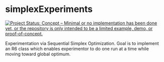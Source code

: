 # simplexExperiments
[![Project Status: Concept – Minimal or no implementation has been done yet, or the repository is only intended to be a limited example, demo, or proof-of-concept.](https://www.repostatus.org/badges/latest/concept.svg)](https://www.repostatus.org/#concept)

Experimentation via Sequential Simplex Optimization. Goal is to implement an R6 class which enables experimentor to do one run at a time while moving toward global optimum.
